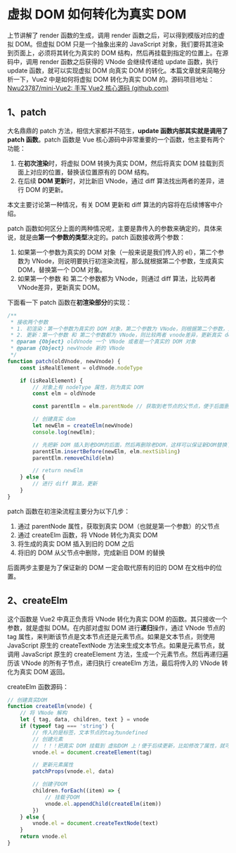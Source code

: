 # 虚拟 DOM 如何转化为真实 DOM

上节讲解了 render 函数的生成，调用 render 函数之后，可以得到模版对应的虚拟 DOM。但虚拟 DOM 只是一个抽象出来的 JavaScript 对象，我们要将其渲染到页面上，必须将其转化为真实的 DOM 结构，然后再挂载到指定的位置上。在源码中，调用 render 函数之后获得的 VNode 会继续传递给 update 函数，执行 update 函数，就可以实现虚拟 DOM 向真实 DOM 的转化。本篇文章就来简略分析一下，Vue2 中是如何将虚拟 DOM 转化为真实 DOM 的。源码项目地址：[Nwu23787/mini-Vue2: 手写 Vue2 核心源码 (github.com)](https://github.com/Nwu23787/mini-Vue2)

## 1、patch

大名鼎鼎的 patch 方法，相信大家都并不陌生，**update 函数内部其实就是调用了 patch 函数**。patch 函数是 Vue 核心源码中非常重要的一个函数，他主要有两个功能：

1. 在**初次渲染**时，将虚拟 DOM 转换为真实 DOM，然后将真实 DOM 挂载到页面上对应的位置，替换该位置原有的 DOM 结构。
2. 在后续 **DOM 更新**时，对比新旧 VNode，通过 diff 算法找出两者的差异，进行 DOM 的更新。

本文主要讨论第一种情况，有关 DOM 更新和 diff 算法的内容将在后续博客中介绍。

patch 函数如何区分上面的两种情况呢，主要是靠传入的参数来确定的，具体来说，就是由**第一个参数的类型**决定的。patch 函数接收两个参数：

1. 如果第一个参数为真实的 DOM 对象（一般来说是我们传入的 el），第二个参数为 VNode，则说明要执行初渲染流程，那么就根据第二个参数，生成真实 DOM，替换第一个 DOM 对象。
2. 如果第一个参数 和 第二个参数都为 VNode，则通过 diff 算法，比较两者 VNode差异，更新真实 DOM。

下面看一下 patch 函数在**初渲染部分**的实现：

```js
/**
 * 接收两个参数
 * 1. 初渲染：第一个参数为真实的 DOM 对象，第二个参数为 VNode，则根据第二个参数，生成真实 DOM，替换第一个 DOM 对象
 * 2. 更新：第一个参数 和 第二个参数都为 VNode，则比较两者 vnode差异，更新真实 dom
 * @param {Object} oldVnode 一个 VNode 或者是一个真实的 DOM 对象
 * @param {Object} newVnode 新的 VNode
 */
function patch(oldVnode, newVnode) {
    const isRealElement = oldVnode.nodeType

    if (isRealElement) {
        // 对象上有 nodeType 属性，则为真实 DOM
        const elm = oldVnode

        const parentElm = elm.parentNode // 获取到老节点的父节点，便于后面删除和新增（即替换）操作

        // 创建真实 dom
        let newElm = createElm(newVnode)
        console.log(newElm);

        // 先把新 DOM 插入到老DOM的后面，然后再删除老DOM，这样可以保证新DOM替换了老DOM
        parentElm.insertBefore(newElm, elm.nextSibling)
        parentElm.removeChild(elm)

        // return newElm
    } else {
        // 进行 diff 算法，更新
    }
}
```

patch 函数在初渲染流程主要分为以下几步：

1. 通过 parentNode 属性，获取到真实 DOM（也就是第一个参数）的父节点
2. 通过 createElm 函数，将 VNode 转化为真实 DOM
3. 将生成的真实 DOM 插入到旧的 DOM 之后
4. 将旧的 DOM 从父节点中删除，完成新旧 DOM 的替换

后面两步主要是为了保证新的 DOM 一定会取代原有的旧的 DOM 在文档中的位置。

## 2、createElm

这个函数是 Vue2 中真正负责将 VNode 转化为真实 DOM 的函数。其只接收一个参数，就是虚拟 DOM。在内部对虚拟 DOM 进行**递归**操作，通过 VNode 节点的 tag 属性，来判断该节点是文本节点还是元素节点。如果是文本节点，则使用 JavaScript 原生的 createTextNode 方法来生成文本节点。如果是元素节点，就调用 JavaScript 原生的 createElement 方法，生成一个元素节点。然后再递归遍历该 VNode 的所有子节点，递归执行 createElm 方法，最后将传入的 VNode 转化为真实 DOM 返回。

createElm 函数源码：

```js
// 创建真实DOM
function createElm(vnode) {
    // 将 VNode 解构
    let { tag, data, children, text } = vnode
    if (typeof tag === 'string') {
        // 传入的是标签，文本节点的tag为undefined
        // 创建元素
        // ！！！把真实 DOM 挂载到 虚拟DOM 上！便于后续更新，比如修改了属性，就可以直接找到真实的dom进行更新
        vnode.el = document.createElement(tag)

        // 更新元素属性
        patchProps(vnode.el, data)

        // 创建子DOM
        children.forEach((item) => {
            // 挂载子DOM
            vnode.el.appendChild(createElm(item))
        })
    } else {
        vnode.el = document.createTextNode(text)
    }
    return vnode.el
}
```























